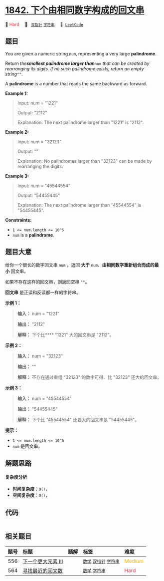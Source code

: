 # [1842. 下个由相同数字构成的回文串](https://leetcode.com/problems/next-palindrome-using-same-digits)

🔴 <font color=#ff334b>Hard</font>&emsp; 🔖&ensp; [`双指针`](/tag/two-pointers.md) [`字符串`](/tag/string.md)&emsp; 🔗&ensp;[`LeetCode`](https://leetcode.com/problems/next-palindrome-using-same-digits)

## 题目

You are given a numeric string `num`, representing a very large
**palindrome**.

Return _the**smallest palindrome larger than**_`num` _that can be created by
rearranging its digits. If no such palindrome exists, return an empty
string_`""`.

A **palindrome** is a number that reads the same backward as forward.



**Example 1:**

> Input: num = "1221"
> 
> Output: "2112"
> 
> Explanation:  The next palindrome larger than "1221" is "2112".

**Example 2:**

> Input: num = "32123"
> 
> Output: ""
> 
> Explanation:  No palindromes larger than "32123" can be made by rearranging the digits.

**Example 3:**

> Input: num = "45544554"
> 
> Output: "54455445"
> 
> Explanation: The next palindrome larger than "45544554" is "54455445".

**Constraints:**

  * `1 <= num.length <= 10^5`
  * `num` is a **palindrome**.


## 题目大意

给你一个很长的数字回文串 `num` ，返回 **大于** `num`、**由相同数字重新组合而成的最小** 回文串。

如果不存在这样的回文串，则返回空串 `""`。

**回文串** 是正读和反读都一样的字符串。

**示例 1：**

> 
> 
> 
> 
> 
> **输入：** num = "1221"
> 
> **输出：** "2112"
> 
> **解释：** 下个比**** "1221" 大的回文串是 "2112"。
> 
> 

**示例 2：**

> 
> 
> 
> 
> 
> **输入：** num = "32123"
> 
> **输出：** ""
> 
> **解释：** 不存在通过重组 "32123" 的数字可得、比 "32123" 还大的回文串。
> 
> 

**示例 3：**

> 
> 
> 
> 
> 
> **输入：** num = "45544554"
> 
> **输出：** "54455445"
> 
> **解释：** 下个比 "45544554" 还要大的回文串是 "54455445"。
> 
> 

**提示：**

  * `1 <= num.length <= 10^5`
  * `num` 是回文串。


## 解题思路

#### 复杂度分析

- **时间复杂度**：`O()`，
- **空间复杂度**：`O()`，

## 代码

```javascript

```

## 相关题目

<!-- prettier-ignore -->
| 题号 | 标题 | 题解 | 标签 | 难度 |
| :------: | :------ | :------: | :------ | :------ |
| 556 | [下一个更大元素 III](https://leetcode.com/problems/next-greater-element-iii) |  |  [`数学`](/tag/math.md) [`双指针`](/tag/two-pointers.md) [`字符串`](/tag/string.md) | <font color=#ffb800>Medium</font> |
| 564 | [寻找最近的回文数](https://leetcode.com/problems/find-the-closest-palindrome) |  |  [`数学`](/tag/math.md) [`字符串`](/tag/string.md) | <font color=#ff334b>Hard</font> |